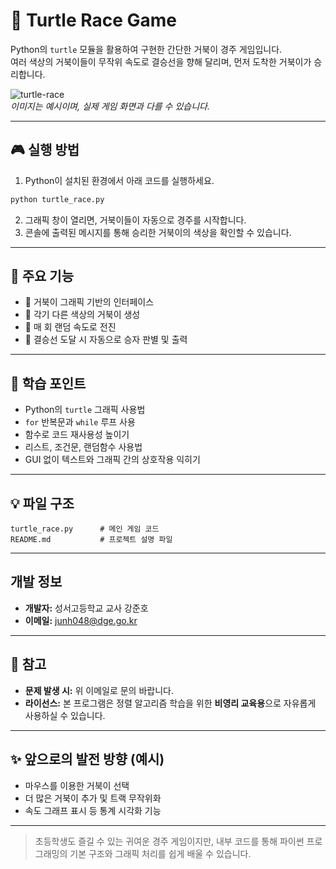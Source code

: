 # 🐢 Turtle Race Game

Python의 `turtle` 모듈을 활용하여 구현한 간단한 거북이 경주 게임입니다.  
여러 색상의 거북이들이 무작위 속도로 결승선을 향해 달리며, 먼저 도착한 거북이가 승리합니다.

![turtle-race](https://upload.wikimedia.org/wikipedia/commons/thumb/8/88/Turtle_Race_icon.png/240px-Turtle_Race_icon.png)  
*이미지는 예시이며, 실제 게임 화면과 다를 수 있습니다.*

---

## 🎮 실행 방법

1. Python이 설치된 환경에서 아래 코드를 실행하세요.

```bash
python turtle_race.py
```

2. 그래픽 창이 열리면, 거북이들이 자동으로 경주를 시작합니다.
3. 콘솔에 출력된 메시지를 통해 승리한 거북이의 색상을 확인할 수 있습니다.

---

## 📁 주요 기능

- 🐢 거북이 그래픽 기반의 인터페이스
- 🎨 각기 다른 색상의 거북이 생성
- 🎲 매 회 랜덤 속도로 전진
- 🏁 결승선 도달 시 자동으로 승자 판별 및 출력

---

## 🧠 학습 포인트

- Python의 `turtle` 그래픽 사용법
- `for` 반복문과 `while` 루프 사용
- 함수로 코드 재사용성 높이기
- 리스트, 조건문, 랜덤함수 사용법
- GUI 없이 텍스트와 그래픽 간의 상호작용 익히기

---

## 💡 파일 구조

```plaintext
turtle_race.py      # 메인 게임 코드
README.md           # 프로젝트 설명 파일
```

---

## 개발 정보

- **개발자:** 성서고등학교 교사 강준호  
- **이메일:** [junh048@dge.go.kr](mailto:junh048@dge.go.kr)  

---

## 📝 참고

- **문제 발생 시:** 위 이메일로 문의 바랍니다.
- **라이선스:** 본 프로그램은 정렬 알고리즘 학습을 위한 **비영리 교육용**으로 자유롭게 사용하실 수 있습니다.

---

## ✨ 앞으로의 발전 방향 (예시)

- 마우스를 이용한 거북이 선택
- 더 많은 거북이 추가 및 트랙 무작위화
- 속도 그래프 표시 등 통계 시각화 기능

---

> 초등학생도 즐길 수 있는 귀여운 경주 게임이지만, 내부 코드를 통해 파이썬 프로그래밍의 기본 구조와 그래픽 처리를 쉽게 배울 수 있습니다.